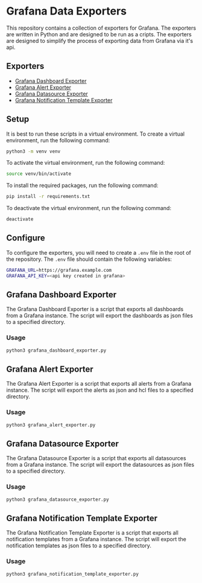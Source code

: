 # Grafana Data Exporters
This repository contains a collection of exporters for Grafana. The exporters are written in Python and are designed to be run as a cripts. The exporters are designed to simplify the process of exporting data from Grafana via it's api.

## Exporters
- [Grafana Dashboard Exporter](#Grafana-Dashboard-Exporter)
- [Grafana Alert Exporter](#Grafana-Alert-Exporter)
- [Grafana Datasource Exporter](#Grafana-Datasource-Exporter)
- [Grafana Notification Template Exporter](#Grafana-Notification-Template-Exporter)

## Setup
It is best to run these scripts in a virtual environment. To create a virtual environment, run the following command:
```bash
python3 -m venv venv
```

To activate the virtual environment, run the following command:
```bash
source venv/bin/activate
```

To install the required packages, run the following command:
```bash
pip install -r requirements.txt
```

To deactivate the virtual environment, run the following command:
```bash
deactivate
```

## Configure
To configure the exporters, you will need to create a `.env` file in the root of the repository. The `.env` file should contain the following variables:
```bash
GRAFANA_URL=https://grafana.example.com
GRAFANA_API_KEY=<api key created in grafana>
```

## Grafana Dashboard Exporter
The Grafana Dashboard Exporter is a script that exports all dashboards from a Grafana instance. The script will export the dashboards as json files to a specified directory.

### Usage
```bash
python3 grafana_dashboard_exporter.py
```

## Grafana Alert Exporter
The Grafana Alert Exporter is a script that exports all alerts from a Grafana instance. The script will export the alerts as json and hcl files to a specified directory.

### Usage
```bash
python3 grafana_alert_exporter.py
```

## Grafana Datasource Exporter
The Grafana Datasource Exporter is a script that exports all datasources from a Grafana instance. The script will export the datasources as json files to a specified directory.

### Usage
```bash
python3 grafana_datasource_exporter.py
```

## Grafana Notification Template Exporter
The Grafana Notification Template Exporter is a script that exports all notification templates from a Grafana instance. The script will export the notification templates as json files to a specified directory.

### Usage
```bash
python3 grafana_notification_template_exporter.py
```
